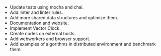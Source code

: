 * Update tests using mocha and chai.
* Add linter and linter rules.
* Add more shared data structures and optimize them.
* Documentation and website.
* Implement Vector Clock.
* Create nodes on external hosts.
* Add webworkers and browser support.
* Add examples of algorithms in distributed environment and benchmark them.
